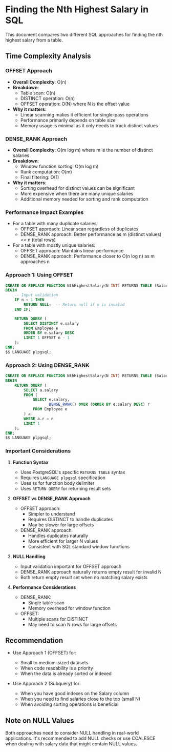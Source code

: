 # Finding the Nth Highest Salary in SQL

This document compares two different SQL approaches for finding the nth highest salary from a table.

## Time Complexity Analysis

### OFFSET Approach
- **Overall Complexity**: O(n)
- **Breakdown**:
  - Table scan: O(n)
  - DISTINCT operation: O(n)
  - OFFSET operation: O(N) where N is the offset value
- **Why it matters**:
  - Linear scanning makes it efficient for single-pass operations
  - Performance primarily depends on table size
  - Memory usage is minimal as it only needs to track distinct values

### DENSE_RANK Approach
- **Overall Complexity**: O(m log m) where m is the number of distinct salaries
- **Breakdown**:
  - Window function sorting: O(m log m)
  - Rank computation: O(m)
  - Final filtering: O(1)
- **Why it matters**:
  - Sorting overhead for distinct values can be significant
  - More expensive when there are many unique salaries
  - Additional memory needed for sorting and rank computation


### Performance Impact Examples
- For a table with many duplicate salaries:
  - OFFSET approach: Linear scan regardless of duplicates
  - DENSE_RANK approach: Better performance as m (distinct values) << n (total rows)
- For a table with mostly unique salaries:
  - OFFSET approach: Maintains linear performance
  - DENSE_RANK approach: Performance closer to O(n log n) as m approaches n

### Approach 1: Using OFFSET

```sql
CREATE OR REPLACE FUNCTION NthHighestSalary(N INT) RETURNS TABLE (Salary INT) AS $$
BEGIN
    -- Input validation
    IF n < 1 THEN
        RETURN NULL;  -- Return null if n is invalid
    END IF;

    RETURN QUERY (
        SELECT DISTINCT e.salary
        FROM Employee e
        ORDER BY e.salary DESC
        LIMIT 1 OFFSET n - 1
    );
END;
$$ LANGUAGE plpgsql;
```

### Approach 2: Using DENSE_RANK

```sql
CREATE OR REPLACE FUNCTION NthHighestSalary(N INT) RETURNS TABLE (Salary INT) AS $$
BEGIN
    RETURN QUERY (
        SELECT a.salary
        FROM (
            SELECT e.salary, 
                   DENSE_RANK() OVER (ORDER BY e.salary DESC) r 
            FROM Employee e
        ) a
        WHERE a.r = n
        LIMIT 1
    );
END;
$$ LANGUAGE plpgsql;
```

### Important Considerations

1. **Function Syntax**
   - Uses PostgreSQL's specific `RETURNS TABLE` syntax
   - Requires `LANGUAGE plpgsql` specification
   - Uses `$$` for function body delimiter
   - Uses `RETURN QUERY` for returning result sets

2. **OFFSET vs DENSE_RANK Approach**
   - OFFSET approach:
     - Simpler to understand
     - Requires DISTINCT to handle duplicates
     - May be slower for large offsets
   - DENSE_RANK approach:
     - Handles duplicates naturally
     - More efficient for larger N values
     - Consistent with SQL standard window functions

3. **NULL Handling**
   - Input validation important for OFFSET approach
   - DENSE_RANK approach naturally returns empty result for invalid N
   - Both return empty result set when no matching salary exists

4. **Performance Considerations**
   - DENSE_RANK:
     - Single table scan
     - Memory overhead for window function
   - OFFSET:
     - Multiple scans for DISTINCT
     - May need to scan N rows for large offsets

## Recommendation

- Use Approach 1 (OFFSET) for:
  - Small to medium-sized datasets
  - When code readability is a priority
  - When the data is already sorted or indexed

- Use Approach 2 (Subquery) for:
  - When you have good indexes on the Salary column
  - When you need to find salaries close to the top (small N)
  - When avoiding sorting operations is beneficial

## Note on NULL Values
Both approaches need to consider NULL handling in real-world applications. It's recommended to add NULL checks or use COALESCE when dealing with salary data that might contain NULL values. 
